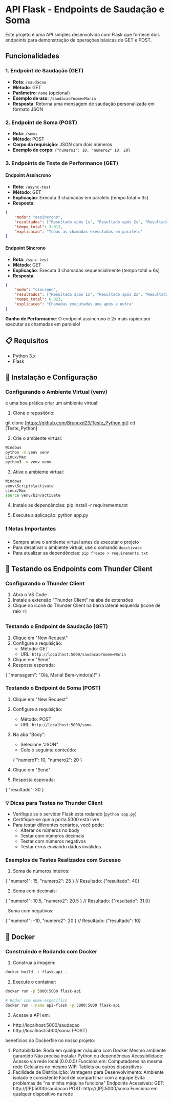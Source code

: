# API Flask - Endpoints de Saudação e Soma

Este projeto é uma API simples desenvolvida com Flask que fornece dois endpoints para demonstração de operações básicas de GET e POST.

## Funcionalidades

### 1. Endpoint de Saudação (GET)
- **Rota**: `/saudacao`
- **Método**: GET
- **Parâmetro**: `nome` (opcional)
- **Exemplo de uso**: `/saudacao?nome=Maria`
- **Resposta**: Retorna uma mensagem de saudação personalizada em formato JSON

### 2. Endpoint de Soma (POST)
- **Rota**: `/soma`
- **Método**: POST
- **Corpo da requisição**: JSON com dois números
- **Exemplo de corpo**: `{"numero1": 10, "numero2" 10: 20}`

### 3. Endpoints de Teste de Performance (GET)

#### Endpoint Assíncrono
- **Rota**: `/async-test`
- **Método**: GET
- **Explicação**: Executa 3 chamadas em paralelo (tempo total ≈ 3s)
- **Resposta**:
```json
{
    "modo": "assíncrono",
    "resultados": ["Resultado após 1s", "Resultado após 2s", "Resultado após 3s"],
    "tempo_total": 3.012,
    "explicacao": "Todas as chamadas executadas em paralelo"
}
```

#### Endpoint Síncrono
- **Rota**: `/sync-test`
- **Método**: GET
- **Explicação**: Executa 3 chamadas sequencialmente (tempo total ≈ 6s)
- **Resposta**:
```json
{
    "modo": "síncrono",
    "resultados": ["Resultado após 1s", "Resultado após 2s", "Resultado após 3s"],
    "tempo_total": 6.023,
    "explicacao": "Chamadas executadas uma após a outra"
}
```

**Ganho de Performance**: O endpoint assíncrono é 2x mais rápido por executar as chamadas em paralelo!

## 📋 Requisitos

- Python 3.x
- Flask

## 🔧 Instalação e Configuração

### Configurando o Ambiente Virtual (venv)

é uma boa prática criar um ambiente virtual!

 1. Clone o repositório:

 git clone [https://github.com/Brunoxd23/Teste_Python.git]
 cd [Teste_Python]

 2. Crie o ambiente virtual:

```bash
Windows
python -m venv venv
Linux/Mac
python3 -m venv venv
```

3. Ative o ambiente virtual:

```bash
Windows
venv\Scripts\activate
Linux/Mac
source venv/bin/activate
```
4. Instale as dependências:
pip install -r requirements.txt

5. Execute a aplicação:
python app.py


### ❗ Notas Importantes
- Sempre ative o ambiente virtual antes de executar o projeto
- Para desativar o ambiente virtual, use o comando `deactivate`
- Para atualizar as dependências: `pip freeze > requirements.txt`

## 🧪 Testando os Endpoints com Thunder Client

### Configurando o Thunder Client
1. Abra o VS Code
2. Instale a extensão "Thunder Client" na aba de extensões
3. Clique no ícone do Thunder Client na barra lateral esquerda (ícone de raio ⚡)

### Testando o Endpoint de Saudação (GET)
1. Clique em "New Request"
2. Configure a requisição:
   - Método: GET
   - URL: `http://localhost:5000/saudacao?nome=Maria`
3. Clique em "Send"
4. Resposta esperada:

{
"mensagem": "Olá, Maria! Bem-vindo(a)!"
}


### Testando o Endpoint de Soma (POST)
1. Clique em "New Request"
2. Configure a requisição:
   - Método: POST
   - URL: `http://localhost:5000/soma`
3. Na aba "Body":
   - Selecione "JSON"
   - Cole o seguinte conteúdo:

   {
"numero1": 10,
"numero2": 20
}

4. Clique em "Send"
5. Resposta esperada:


{
"resultado": 30
}

### 💡 Dicas para Testes no Thunder Client
- Verifique se o servidor Flask está rodando (`python app.py`)
- Certifique-se que a porta 5000 está livre
- Para testar diferentes cenários, você pode:
  - Alterar os números no body
  - Testar com números decimais
  - Testar com números negativos
  - Testar erros enviando dados inválidos

### Exemplos de Testes Realizados com Sucesso
1. Soma de números inteiros:

{
"numero1": 15,
"numero2": 25
}
// Resultado: {"resultado": 40}


2. Soma com decimais:

{
"numero1": 10.5,
"numero2": 20.5
}
// Resultado: {"resultado": 31.0}


. Soma com negativos:

{
"numero1": -10,
"numero2": 20
}
// Resultado: {"resultado": 10}


## 🐳 Docker

### Construindo e Rodando com Docker

1. Construa a imagem:
```bash
docker build -t flask-api .
```

2. Execute o container:
```bash
docker run -p 5000:5000 flask-api

# Rodar com nome específico
docker run --name api-flask -p 5000:5000 flask-api
```

3. Acesse a API em:
- http://localhost:5000/saudacao
- http://localhost:5000/soma (POST)


benefícios do Dockerfile no nosso projeto:
1. Portabilidade:
Roda em qualquer máquina com Docker
Mesmo ambiente garantido
Não precisa instalar Python ou dependências
Acessibilidade:
Acesso via rede local (0.0.0.0)
Funciona em:
Computadores na mesma rede
Celulares no mesmo WiFi
Tablets ou outros dispositivos
3. Facilidade de Distribuição:
Vantagens para Desenvolvimento:
Ambiente isolado e consistente
Fácil de compartilhar com a equipe
Evita problemas de "na minha máquina funciona"
Endpoints Acessíveis:
GET: http://[IP]:5000/saudacao
POST: http://[IP]:5000/soma
Funciona em qualquer dispositivo na rede
